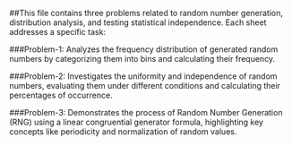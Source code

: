 ##This file contains three problems related to random number generation, distribution analysis, and testing statistical independence. Each sheet addresses a specific task:

###Problem-1: Analyzes the frequency distribution of generated random numbers by categorizing them into bins and calculating their frequency.

###Problem-2: Investigates the uniformity and independence of random numbers, evaluating them under different conditions and calculating their percentages of occurrence.

###Problem-3: Demonstrates the process of Random Number Generation (RNG) using a linear congruential generator formula, highlighting key concepts like periodicity and normalization of random values.
